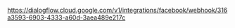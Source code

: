 https://dialogflow.cloud.google.com/v1/integrations/facebook/webhook/316a3593-6903-4333-a60d-3aea489e217c
